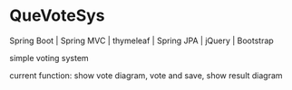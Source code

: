 # QueVoteSys
Spring Boot | Spring MVC | thymeleaf | Spring JPA | jQuery | Bootstrap

simple voting system

current function: show vote diagram, vote and save, show result diagram
